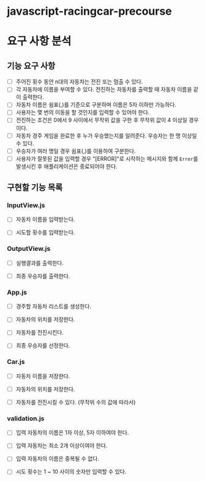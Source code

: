 # javascript-racingcar-precourse

# 요구 사항 분석

## 기능 요구 사항

- [ ] 주어진 횟수 동안 n대의 자동차는 전진 또는 멈출 수 있다.
- [ ] 각 자동차에 이름을 부여할 수 있다. 전진하는 자동차를 출력할 때 자동차 이름을 같이 출력한다.
- [ ] 자동차 이름은 쉼표(,)를 기준으로 구분하며 이름은 5자 이하만 가능하다.
- [ ] 사용자는 몇 번의 이동을 할 것인지를 입력할 수 있어야 한다.
- [ ] 전진하는 조건은 0에서 9 사이에서 무작위 값을 구한 후 무작위 값이 4 이상일 경우이다.
- [ ] 자동차 경주 게임을 완료한 후 누가 우승했는지를 알려준다. 우승자는 한 명 이상일 수 있다.
- [ ] 우승자가 여러 명일 경우 쉼표(,)를 이용하여 구분한다.
- [ ] 사용자가 잘못된 값을 입력할 경우 "[ERROR]"로 시작하는 메시지와 함께 `Error`를 발생시킨 후 애플리케이션은 종료되어야 한다.

## 구현할 기능 목록

### InputView.js

- [ ] 자동차 이름을 입력받는다.

- [ ] 시도할 횟수를 입력받는다.

### OutputView.js

- [ ] 실행결과를 출력한다.

- [ ] 최종 우승자를 출력한다.

### App.js

- [ ] 경주할 자동차 리스트를 생성한다.

- [ ] 자동차의 위치를 저장한다.

- [ ] 자동차를 전진시킨다.

- [ ] 최종 우승자를 선정한다.

### Car.js

- [ ] 자동차 이름을 저장한다.

- [ ] 자동차의 위치를 저장한다.

- [ ] 자동차를 전진시킬 수 있다. (무작위 수의 값에 따라서)

### validation.js

- [ ] 입력 자동차의 이름은 1자 이상, 5자 이하여야 한다.

- [ ] 입력 자동차는 최소 2개 이상이여야 한다.

- [ ] 입력 자동차의 이름은 중복될 수 없다.

- [ ] 시도 횟수는 1 ~ 10 사이의 숫자만 입력할 수 있다.
